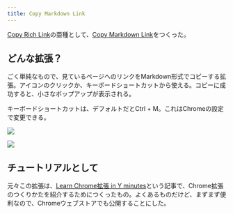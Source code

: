 ```yaml
---
title: Copy Markdown Link
---
```

[Copy Rich Link](https://chrome.google.com/webstore/detail/copy-rich-link/hikiamlgpdcabppakpmemaofmkgknpea)の亜種として、[Copy Markdown Link](https://chrome.google.com/webstore/detail/copy-markdown-link/gkceaaphhbeanfciglgpffnncfpipjpa)をつくった。

どんな拡張？
------

ごく単純なもので、見ているページへのリンクをMarkdown形式でコピーする拡張。アイコンのクリックか、キーボードショートカットから使える。コピーに成功すると、小さなポップアップが表示される。

キーボードショートカットは、デフォルトだとCtrl + M。これはChromeの設定で変更できる。

![](https://lh3.googleusercontent.com/4wCJOyD2IhWVpzphf785mJZhXb37E68neZW8Z50bd2F9d7nrxgehfoQiWmf_Ysh7kqeGMnxG6JVln_mrQm3rsrJ5SIjSuqJFyx88t5N7TlyD68lB_R1oOiuc5MfSxXZ0EgW9W85SV5AQewpBCv2kVA)

![](https://lh3.googleusercontent.com/xGVHI9p4jEpfyyEE2Kn77y499z3Blmtd0T2VamMRYa4pvaS5jp_fyEDr4yHRnyrWYuPCrfL4SizvdalOHvZoTr8ZBORJzmzZIh9KKBUmQy3UvpsC_8wmrfRlkDXyQjqYL-xZAku1LemfShl-rYp2qw)

チュートリアルとして
----------

元々この拡張は、[Learn Chrome拡張 in Y minutes](https://r7kamura.com/articles/2022-05-18-learn-chrome-extention-in-y-minutes)という記事で、Chrome拡張のつくりかたを紹介するためにつくったもの。よくあるものだけど、まずまず便利なので、Chromeウェブストアでも公開することにした。
